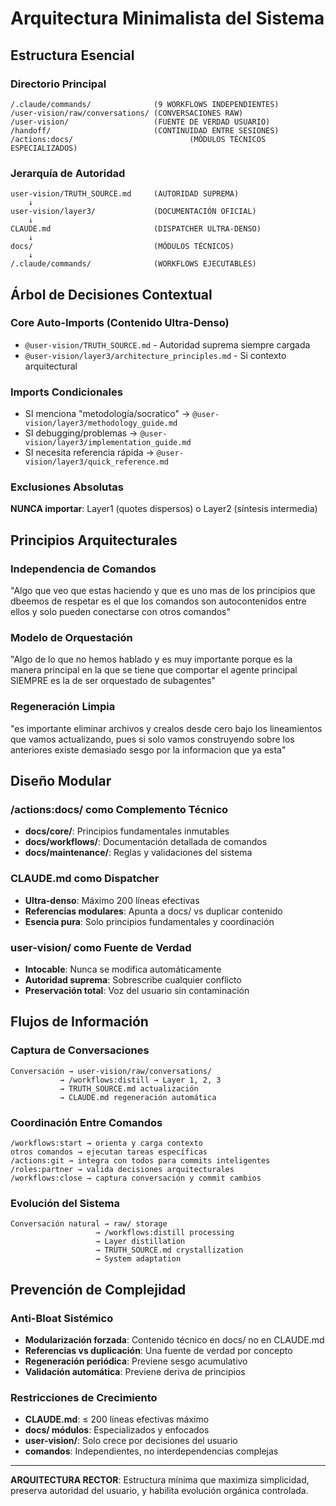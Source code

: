 # Arquitectura Minimalista del Sistema

## Estructura Esencial

### Directorio Principal
```
/.claude/commands/              (9 WORKFLOWS INDEPENDIENTES)
/user-vision/raw/conversations/ (CONVERSACIONES RAW)
/user-vision/                   (FUENTE DE VERDAD USUARIO)
/handoff/                       (CONTINUIDAD ENTRE SESIONES)
/actions:docs/                          (MÓDULOS TÉCNICOS ESPECIALIZADOS)
```

### Jerarquía de Autoridad
```
user-vision/TRUTH_SOURCE.md     (AUTORIDAD SUPREMA)
    ↓
user-vision/layer3/             (DOCUMENTACIÓN OFICIAL)
    ↓  
CLAUDE.md                       (DISPATCHER ULTRA-DENSO)
    ↓
docs/                           (MÓDULOS TÉCNICOS)
    ↓
/.claude/commands/              (WORKFLOWS EJECUTABLES)
```

## Árbol de Decisiones Contextual

### Core Auto-Imports (Contenido Ultra-Denso)
- `@user-vision/TRUTH_SOURCE.md` - Autoridad suprema siempre cargada
- `@user-vision/layer3/architecture_principles.md` - Si contexto arquitectural

### Imports Condicionales
- SI menciona "metodología/socratico" → `@user-vision/layer3/methodology_guide.md`
- SI debugging/problemas → `@user-vision/layer3/implementation_guide.md`  
- SI necesita referencia rápida → `@user-vision/layer3/quick_reference.md`

### Exclusiones Absolutas
**NUNCA importar**: Layer1 (quotes dispersos) o Layer2 (síntesis intermedia)

## Principios Arquitecturales

### Independencia de Comandos
"Algo que veo que estas haciendo y que es uno mas de los principios que dbeemos de respetar es el que los comandos son autocontenidos entre ellos y solo pueden conectarse con otros comandos"

### Modelo de Orquestación
"Algo de lo que no hemos hablado y es muy importante porque es la manera principal en la que se tiene que comportar el agente principal SIEMPRE es la de ser orquestado de subagentes"

### Regeneración Limpia
"es importante eliminar archivos y crealos desde cero bajo los lineamientos que vamos actualizando, pues si solo vamos construyendo sobre los anteriores existe demasiado sesgo por la informacion que ya esta"

## Diseño Modular

### /actions:docs/ como Complemento Técnico
- **docs/core/**: Principios fundamentales inmutables
- **docs/workflows/**: Documentación detallada de comandos
- **docs/maintenance/**: Reglas y validaciones del sistema

### CLAUDE.md como Dispatcher
- **Ultra-denso**: Máximo 200 líneas efectivas
- **Referencias modulares**: Apunta a docs/ vs duplicar contenido
- **Esencia pura**: Solo principios fundamentales y coordinación

### user-vision/ como Fuente de Verdad
- **Intocable**: Nunca se modifica automáticamente  
- **Autoridad suprema**: Sobrescribe cualquier conflicto
- **Preservación total**: Voz del usuario sin contaminación

## Flujos de Información

### Captura de Conversaciones
```
Conversación → user-vision/raw/conversations/ 
           → /workflows:distill → Layer 1, 2, 3
           → TRUTH_SOURCE.md actualización
           → CLAUDE.md regeneración automática
```

### Coordinación Entre Comandos
```
/workflows:start → orienta y carga contexto
otros comandos → ejecutan tareas específicas  
/actions:git → integra con todos para commits inteligentes
/roles:partner → valida decisiones arquitecturales
/workflows:close → captura conversación y commit cambios
```

### Evolución del Sistema
```
Conversación natural → raw/ storage
                   → /workflows:distill processing  
                   → Layer distillation
                   → TRUTH_SOURCE.md crystallization
                   → System adaptation
```

## Prevención de Complejidad

### Anti-Bloat Sistémico
- **Modularización forzada**: Contenido técnico en docs/ no en CLAUDE.md
- **Referencias vs duplicación**: Una fuente de verdad por concepto
- **Regeneración periódica**: Previene sesgo acumulativo
- **Validación automática**: Previene deriva de principios

### Restricciones de Crecimiento
- **CLAUDE.md**: ≤ 200 líneas efectivas máximo
- **docs/ módulos**: Especializados y enfocados  
- **user-vision/**: Solo crece por decisiones del usuario
- **comandos**: Independientes, no interdependencias complejas

---

**ARQUITECTURA RECTOR**: Estructura mínima que maximiza simplicidad, preserva autoridad del usuario, y habilita evolución orgánica controlada.